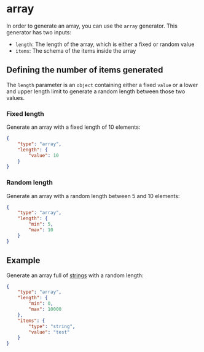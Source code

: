 # array

In order to generate an array, you can use the `array` generator.
This generator has two inputs:

-   `length`: The length of the array, which is either a fixed or random value
-   `items`: The schema of the items inside the array

## Defining the number of items generated

The `length` parameter is an `object` containing either a fixed `value`
or a lower and upper length limit to generate a random length between those two values.

### Fixed length

Generate an array with a fixed length of 10 elements:

```json
{
    "type": "array",
    "length": {
        "value": 10
    }
}
```

### Random length

Generate an array with a random length between 5 and 10 elements:

```json
{
    "type": "array",
    "length": {
        "min": 5,
        "max": 10
    }
}
```

## Example

Generate an array full of [strings](string.md) with a random length:

```json
{
    "type": "array",
    "length": {
        "min": 0,
        "max": 10000
    },
    "items": {
        "type": "string",
        "value": "test"
    }
}
```
